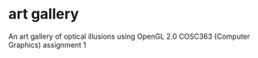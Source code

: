 # art gallery
An art gallery of optical illusions using OpenGL 2.0
COSC363 (Computer Graphics) assignment 1
